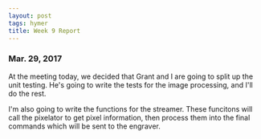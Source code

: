 ```yaml
---
layout: post
tags: hymer
title: Week 9 Report
---
```


### Mar. 29, 2017 

At the meeting today, we decided that Grant and I are going to split up the unit testing.
He's going to write the tests for the image processing, and I'll do the rest.

I'm also going to write the functions for the streamer.
These funcitons will call the pixelator to get pixel information, then process them into the final commands which will be sent to the engraver.
